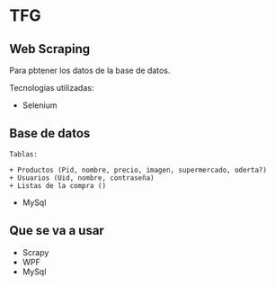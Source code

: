 # TFG



## Web Scraping
  Para pbtener los datos de la base de datos.

  
  Tecnologias utilizadas:
  + Selenium

## Base de datos
    Tablas:

    + Productos (Pid, nombre, precio, imagen, supermercado, oderta?)
    + Usuarios (Uid, nombre, contraseña)
    + Listas de la compra ()
  + MySql
## Que se va a usar

+ Scrapy
+ WPF
+ MySql 

